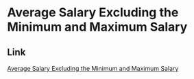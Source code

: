 # Average Salary Excluding the Minimum and Maximum Salary

## Link
[Average Salary Excluding the Minimum and Maximum Salary](https://leetcode.com/problems/average-salary-excluding-the-minimum-and-maximum-salary/)
